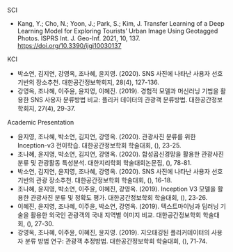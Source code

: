 SCI
- Kang, Y.; Cho, N.; Yoon, J.; Park, S.; Kim, J. Transfer Learning of a Deep Learning Model for Exploring Tourists’ Urban Image Using Geotagged Photos. ISPRS Int. J. Geo-Inf. 2021, 10, 137. https://doi.org/10.3390/ijgi10030137

KCI
- 박소연, 김지연, 강영옥, 조나혜, 윤지영. (2020). SNS 사진에 나타난 사용자 선호 기반의 장소추천. 대한공간정보학회지, 28(4), 127-136.
- 강영옥, 조나혜, 이주윤, 윤지영, 이혜진. (2019). 경험적 모델과 머신러닝 기법을 활용한 SNS 사용자 분류방법 비교: 플리커 데이터의 관광객 분류방법. 대한공간정보학회지, 27(4), 29-37.

Academic Presentation
- 윤지영, 조나혜, 박소연, 김지연, 강영옥. (2020). 관광사진 분류를 위한 Inception-v3 전이학습. 대한공간정보학회 학술대회, (), 23-25.
- 조나혜, 윤지영, 박소연, 김지연, 강영옥. (2020). 합성곱신경망을 활용한 관광사진 분류 및 관광활동 특성분석. 대한지리학회 학술대회논문집, (), 78-81.
- 박소연, 김지연, 윤지영, 조나혜, 강영옥. (2020). SNS 사진에 나타난 사용자 선호 기반의 관광 장소추천. 대한공간정보학회 학술대회, (), 16-18.
- 조나혜, 윤지영, 박소연, 이주윤, 이혜진, 강영옥. (2019). Inception V3 모델을 활용한 관광사진 분류 및 정확도 평가. 대한공간정보학회 학술대회, (), 23-26.
- 이혜진, 윤지영, 조나혜, 이주윤, 박소연, 강영옥. (2019). 텍스트마이닝과 딥러닝 기술을 활용한 외국인 관광객의 국내 지역별 이미지 비교. 대한공간정보학회 학술대회, (), 27-30. 
- 강영옥, 조나혜, 이주윤, 이혜진, 윤지영. (2019). 지오태깅된 플리커데이터의 사용자 분류 방법 연구: 관광객 추정방법. 대한공간정보학회 학술대회, (), 71-74.
